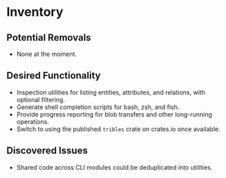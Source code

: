 # Inventory

## Potential Removals
- None at the moment.
## Desired Functionality
- Inspection utilities for listing entities, attributes, and relations, with optional filtering.
- Generate shell completion scripts for bash, zsh, and fish.
- Provide progress reporting for blob transfers and other long-running operations.
- Switch to using the published `tribles` crate on crates.io once available.

## Discovered Issues
- Shared code across CLI modules could be deduplicated into utilities.
